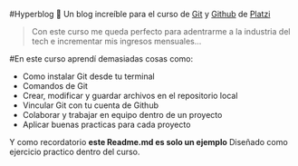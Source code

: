 #Hyperblog 💚
Un blog increíble para el curso de [Git](http://git.com "Git") y [Github](http://github.com "Github") de [Platzi](http://www.platzi.com "Platzi")
> Con este curso me queda perfecto para adentrarme a la industria del tech e incrementar mis ingresos mensuales...

#En este curso aprendí demasiadas cosas como:
- Como instalar Git desde tu terminal 
- Comandos de Git
- Crear, modificar y guardar archivos en el repositorio local
- Vincular Git con tu cuenta de Github
- Colaborar y trabajar en equipo dentro de un proyecto
- Aplicar buenas practicas para cada proyecto

Y como recordatorio **este Readme.md es solo un ejemplo**
Diseñado como ejercicio practico dentro del curso.
